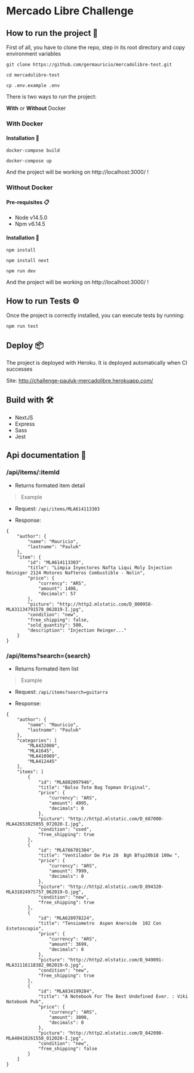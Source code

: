 # Mercado Libre Challenge

## How to run the project 🚀

First of all, you have to clone the repo, step in its root directory and copy environment variables

```
git clone https://github.com/germauricio/mercadolibre-test.git

cd mercadolibre-test

cp .env.example .env
```

There is two ways to run the project:

**With** or **Without** Docker

### With Docker

#### Installation 🔧

```
docker-compose build

docker-compose up
```

And the project will be working on http://localhost:3000/ !

### Without Docker

#### Pre-requisites 📋

- Node v14.5.0
- Npm v6.14.5

#### Installation 🔧

```
npm install

npm install next

npm run dev
```

And the project will be working on http://localhost:3000/ !


## How to run Tests ⚙️

Once the project is correctly installed, you can execute tests by running:

```
npm run test
```

## Deploy 📦

The project is deployed with Heroku. It is deployed automatically when CI successes

Site: http://challenge-pauluk-mercadolibre.herokuapp.com/

## Build with 🛠️

- NextJS
- Express
- Sass
- Jest

## Api documentation 📄

### /api/items/:itemId

- Returns formated item detail

> Example

- Request: `/api/items/MLA614113303`

- Response: 

```
{
    "author": {
        "name": "Mauricio",
        "lastname": "Pauluk"
    },
    "item": {
        "id": "MLA614113303",
        "title": "Limpia Inyectores Nafta Liqui Moly Injection Reiniger 2124 Motores Nafteros Combustible - Nolin",
        "price": {
            "currency": "ARS",
            "amount": 1406,
            "decimals": 57
        },
        "picture": "http://http2.mlstatic.com/D_800958-MLA31134791578_062019-I.jpg",
        "condition": "new",
        "free_shipping": false,
        "sold_quantity": 500,
        "description": "Injection Reinger..."
    }
}
```
### /api/items?search={search}

- Returns formated item list

> Example

- Request: `/api/items?search=guitarra`

- Response: 

```
{
    "author": {
        "name": "Mauricio",
        "lastname": "Pauluk"
    },
    "categories": [
        "MLA432000",
        "MLA1645",
        "MLA410989",
        "MLA412445"
    ],
    "items": [
        {
            "id": "MLA882097946",
            "title": "Bolso Tote Bag Topman Original",
            "price": {
                "currency": "ARS",
                "amount": 4995,
                "decimals": 0
            },
            "picture": "http://http2.mlstatic.com/D_687000-MLA42653025055_072020-I.jpg",
            "condition": "used",
            "free_shipping": true
        },
        {
            "id": "MLA766701304",
            "title": "Ventilador De Pie 20  Bgh Bfsp20b18 100w ",
            "price": {
                "currency": "ARS",
                "amount": 7999,
                "decimals": 0
            },
            "picture": "http://http2.mlstatic.com/D_894320-MLA31024975757_062019-O.jpg",
            "condition": "new",
            "free_shipping": true
        },
        {
            "id": "MLA628978224",
            "title": "Tensiometro  Aspen Aneroide  102 Con Estetoscopio",
            "price": {
                "currency": "ARS",
                "amount": 3699,
                "decimals": 0
            },
            "picture": "http://http2.mlstatic.com/D_949091-MLA31116118382_062019-O.jpg",
            "condition": "new",
            "free_shipping": true
        },
        {
            "id": "MLA834199284",
            "title": "A Notebook For The Best Undefined Ever. : Viki Notebook Pub",
            "price": {
                "currency": "ARS",
                "amount": 3000,
                "decimals": 0
            },
            "picture": "http://http2.mlstatic.com/D_842098-MLA40418261558_012020-I.jpg",
            "condition": "new",
            "free_shipping": false
        }
    ]
}
```
